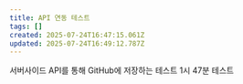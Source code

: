 ```yaml
---
title: API 연동 테스트
tags: []
created: 2025-07-24T16:47:15.061Z
updated: 2025-07-24T16:49:12.787Z
---
```


서버사이드 API를 통해 GitHub에 저장하는 테스트
1시 47분 테스트
